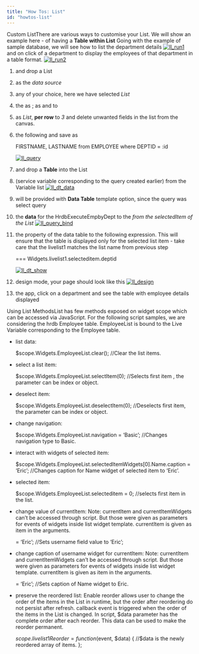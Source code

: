 ```yaml
---
title: "How Tos: List"
id: "howtos-list"
---
```


Custom ListThere are various ways to customise your List. We will show an example here - of having a **Table within List** Going with the example of sample database, we will see how to list the department details [![ll_run1](../assets/ll_run1-1024x293.png)](../assets/ll_run1.png) and on click of a department to display the employees of that department in a table format. [![ll_run2](../assets/ll_run2-1024x435.png)](../assets/ll_run2.png)

1. and drop a List
2. as the _data source_
3. any of your choice, here we have selected _List_
4. the as ; as and to
5. as _List_, **per row** to _3_ and delete unwanted fields in the list from the canvas.
6. the following and save as
    
     FIRSTNAME, LASTNAME from EMPLOYEE where DEPTID = :id
    
    [![ll_query](../assets/ll_query-1024x392.png)](../assets/ll_query.png)
7. and drop a **Table** into the List
8. (service variable corresponding to the query created earlier) from the Variable list [![ll_dt_data](../assets/ll_dt_data.png)](../assets/ll_dt_data.png)
9. will be provided with **Data Table** template option, since the query was select query
10. the **data** for the HrdbExecuteEmpbyDept to the _from the selectedItem of the List_ [![ll_query_bind](../assets/ll_query_bind.png)](../assets/ll_query_bind.png)
11. the property of the data table to the following expression. This will ensure that the table is displayed only for the selected list item - take care that the livelist1 matches the list name from previous step
    
     === Widgets.livelist1.selecteditem.deptid
    
    [![ll_dt_show](../assets/ll_dt_show-1024x613.png)](../assets/ll_dt_show.png)
12. design mode, your page should look like this [![ll_design](../assets/ll_design-1024x640.png)](../assets/ll_design.png)
13. the app, click on a department and see the table with employee details displayed

Using List MethodsList has few methods exposed on widget scope which can be accessed via JavaScript. For the following script samples, we are considering the hrdb Employee table. EmployeeList is bound to the Live Variable corresponding to the Employee table.

- list data:
    
    $scope.Widgets.EmployeeList.clear(); //Clear the list items.
    
- select a list item:
    
    $scope.Widgets.EmployeeList.selectItem(0); 
    //Selects first item , the parameter can be index or object.
    
- deselect item:
    
    $scope.Widgets.EmployeeList.deselectItem(0); 
    //Deselects first item, the parameter can be index or object.
    
- change navigation:
    
    $scope.Widgets.EmployeeList.navigation = ‘Basic’; 
    //Changes navigation type to Basic.
    
- interact with widgets of selected item:
    
    $scope.Widgets.EmployeeList.selectedItemWidgets\[0\].Name.caption = ‘Eric’; 
    //Changes caption for Name widget of selected item to ‘Eric’.
    
- selected item:
    
    $scope.Widgets.EmployeeList.selecteditem = 0; 
    //selects first item in the list.
    
- change value of currentItem: Note: currentItem and currentItemWidgets can’t be accessed through script. But those were given as parameters for events of widgets inside list widget template. currentItem is given as item in the arguments.
    
     = ‘Eric’; //Sets username field value to ‘Eric’;
    
- change caption of username widget for currentItem: Note: currentItem and currentItemWidgets can’t be accessed through script. But those were given as parameters for events of widgets inside list widget template. currentItem is given as item in the arguments.
    
     = ‘Eric’; 
    //Sets caption of Name widget to Eric.
    
- preserve the reordered list: Enable reorder allows user to change the order of the items in the List in runtime, but the order after reordering do not persist after refresh. callback event is triggered when the order of the items in the List is changed. In script, $data parameter has the complete order after each reorder. This data can be used to make the reorder permanent.
    
    $scope.livelist1Reorder = function ($event, $data) { 
          //$data is the newly reordered array of items.
    };
